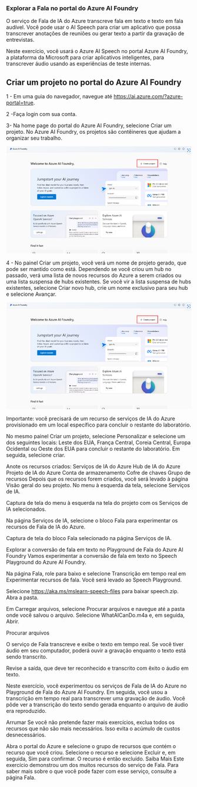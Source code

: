 ### Explorar a Fala no portal do Azure AI Foundry
O serviço de Fala de IA do Azure transcreve fala em texto e texto em fala audível. Você pode usar o AI Speech para criar um aplicativo que possa transcrever anotações de reuniões ou gerar texto a partir da gravação de entrevistas.

Neste exercício, você usará o Azure AI Speech no portal Azure AI Foundry, a plataforma da Microsoft para criar aplicativos inteligentes, para transcrever áudio usando as experiências de teste internas.

## Criar um projeto no portal do Azure AI Foundry
1 - Em uma guia do navegador, navegue até <a>https://ai.azure.com/?azure-portal=true</a>.

2 -Faça login com sua conta.

3- Na home page do portal do Azure AI Foundry, selecione Criar um projeto. No Azure AI Foundry, os projetos são contêineres que ajudam a organizar seu trabalho.

<img src="https://github.com/JefersonManso/desafio_ia_dio/blob/main/foto_01png.png" alt="Página inicial do azure ai foundry">


4 - No painel Criar um projeto, você verá um nome de projeto gerado, que pode ser mantido como está. Dependendo se você criou um hub no passado, verá uma lista de novos recursos do Azure a serem criados ou uma lista suspensa de hubs existentes. Se você vir a lista suspensa de hubs existentes, selecione Criar novo hub, crie um nome exclusivo para seu hub e selecione Avançar.

<img src="https://github.com/JefersonManso/desafio_ia_dio/blob/main/foto_01png.png" alt="Página inicial do azure ai foundry">

Importante: você precisará de um recurso de serviços de IA do Azure provisionado em um local específico para concluir o restante do laboratório.

No mesmo painel Criar um projeto, selecione Personalizar e selecione um dos seguintes locais: Leste dos EUA, França Central, Coreia Central, Europa Ocidental ou Oeste dos EUA para concluir o restante do laboratório. Em seguida, selecione criar.

Anote os recursos criados:
Serviços de IA do Azure
Hub de IA do Azure
Projeto de IA do Azure
Conta de armazenamento
Cofre de chaves
Grupo de recursos
Depois que os recursos forem criados, você será levado à página Visão geral do seu projeto. No menu à esquerda da tela, selecione Serviços de IA.

Captura de tela do menu à esquerda na tela do projeto com os Serviços de IA selecionados.

Na página Serviços de IA, selecione o bloco Fala para experimentar os recursos de Fala de IA do Azure.

Captura de tela do bloco Fala selecionado na página Serviços de IA.

Explorar a conversão de fala em texto no Playground de Fala do Azure AI Foundry
Vamos experimentar a conversão de fala em texto no Speech Playground do Azure AI Foundry.

Na página Fala, role para baixo e selecione Transcrição em tempo real em Experimentar recursos de fala. Você será levado ao Speech Playground.

Selecione https://aka.ms/mslearn-speech-files para baixar speech.zip. Abra a pasta.

Em Carregar arquivos, selecione Procurar arquivos e navegue até a pasta onde você salvou o arquivo. Selecione WhatAICanDo.m4a e, em seguida, Abrir.

Procurar arquivos

O serviço de Fala transcreve e exibe o texto em tempo real. Se você tiver áudio em seu computador, poderá ouvir a gravação enquanto o texto está sendo transcrito.

Revise a saída, que deve ter reconhecido e transcrito com êxito o áudio em texto.

Neste exercício, você experimentou os serviços de Fala de IA do Azure no Playground de Fala do Azure AI Foundry. Em seguida, você usou a transcrição em tempo real para transcrever uma gravação de áudio. Você pôde ver a transcrição do texto sendo gerada enquanto o arquivo de áudio era reproduzido.

Arrumar
Se você não pretende fazer mais exercícios, exclua todos os recursos que não são mais necessários. Isso evita o acúmulo de custos desnecessários.

Abra o portal do Azure e selecione o grupo de recursos que contém o recurso que você criou.
Selecione o recurso e selecione Excluir e, em seguida, Sim para confirmar. O recurso é então excluído.
Saiba Mais
Este exercício demonstrou um dos muitos recursos do serviço de Fala. Para saber mais sobre o que você pode fazer com esse serviço, consulte a página Fala.
